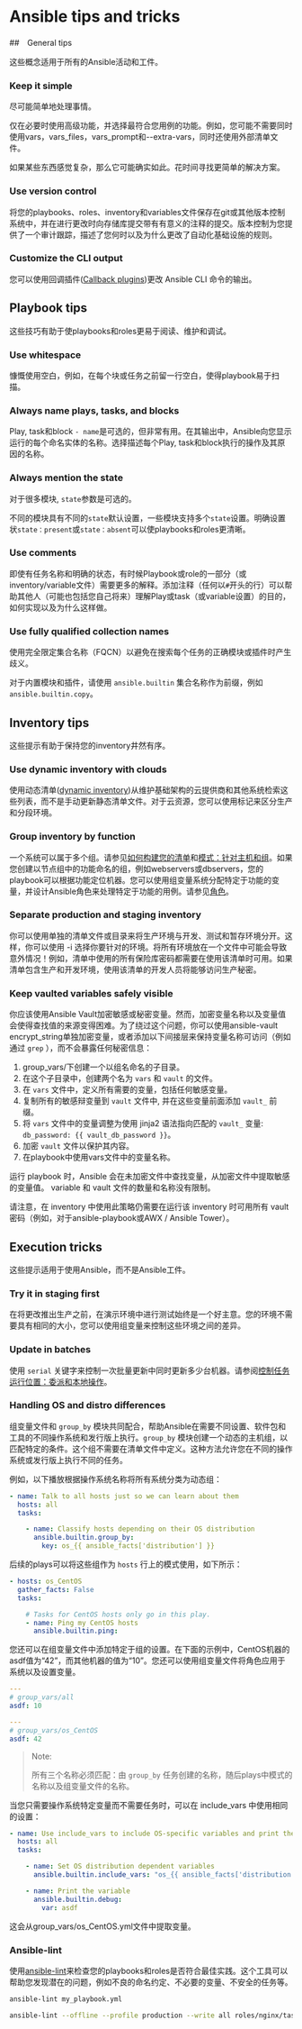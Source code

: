 # Ansible tips and tricks

##　General tips

这些概念适用于所有的Ansible活动和工件。

### Keep it simple

尽可能简单地处理事情。

仅在必要时使用高级功能，并选择最符合您用例的功能。例如，您可能不需要同时使用vars，vars_files，vars_prompt和--extra-vars，同时还使用外部清单文件。

如果某些东西感觉复杂，那么它可能确实如此。花时间寻找更简单的解决方案。

### Use version control

将您的playbooks、roles、inventory和variables文件保存在git或其他版本控制系统中，并在进行更改时向存储库提交带有有意义的注释的提交。版本控制为您提供了一个审计跟踪，描述了您何时以及为什么更改了自动化基础设施的规则。

### Customize the CLI output

您可以使用回调插件([Callback plugins](https://docs.ansible.com/ansible/latest/plugins/callback.html#callback-plugins))更改 Ansible CLI 命令的输出。

## Playbook tips

这些技巧有助于使playbooks和roles更易于阅读、维护和调试。

### Use whitespace

慷慨使用空白，例如，在每个块或任务之前留一行空白，使得playbook易于扫描。

### Always name plays, tasks, and blocks

Play, task和block `- name`是可选的，但非常有用。在其输出中，Ansible向您显示运行的每个命名实体的名称。选择描述每个Play, task和block执行的操作及其原因的名称。

### Always mention the state

对于很多模块, `state`参数是可选的。

不同的模块具有不同的`state`默认设置，一些模块支持多个`state`设置。明确设置状`state：present`或`state：absent`可以使playbooks和roles更清晰。

### Use comments

即使有任务名称和明确的状态，有时候Playbook或role的一部分（或inventory/variable文件）需要更多的解释。添加注释（任何以`#`开头的行）可以帮助其他人（可能也包括您自己将来）理解Play或task（或variable设置）的目的，如何实现以及为什么这样做。

### Use fully qualified collection names

使用完全限定集合名称（FQCN）以避免在搜索每个任务的正确模块或插件时产生歧义。

对于内置模块和插件，请使用 `ansible.builtin` 集合名称作为前缀，例如 `ansible.builtin.copy`。

## Inventory tips

这些提示有助于保持您的inventory井然有序。

### Use dynamic inventory with clouds

使用动态清单([dynamic inventory](https://docs.ansible.com/ansible/latest/inventory_guide/intro_dynamic_inventory.html#intro-dynamic-inventory))从维护基础架构的云提供商和其他系统检索这些列表，而不是手动更新静态清单文件。对于云资源，您可以使用标记来区分生产和分段环境。

### Group inventory by function

一个系统可以属于多个组。请参见[如何构建您的清单](https://docs.ansible.com/ansible/latest/inventory_guide/intro_inventory.html#intro-inventory)和[模式：针对主机和组](https://docs.ansible.com/ansible/latest/inventory_guide/intro_patterns.html#intro-patterns)。如果您创建以节点组中的功能命名的组，例如webservers或dbservers，您的playbook可以根据功能定位机器。您可以使用组变量系统分配特定于功能的变量，并设计Ansible角色来处理特定于功能的用例。请参见[角色](https://docs.ansible.com/ansible/latest/playbook_guide/playbooks_reuse_roles.html#playbooks-reuse-roles)。

### Separate production and staging inventory

你可以使用单独的清单文件或目录来将生产环境与开发、测试和暂存环境分开。这样，你可以使用 -i 选择你要针对的环境。将所有环境放在一个文件中可能会导致意外情况！例如，清单中使用的所有保险库密码都需要在使用该清单时可用。如果清单包含生产和开发环境，使用该清单的开发人员将能够访问生产秘密。

### Keep vaulted variables safely visible

你应该使用Ansible Vault加密敏感或秘密变量。然而，加密变量名称以及变量值会使得查找值的来源变得困难。为了绕过这个问题，你可以使用ansible-vault encrypt_string单独加密变量，或者添加以下间接层来保持变量名称可访问（例如通过 `grep` ），而不会暴露任何秘密信息：

1. group_vars/下创建一个以组名命名的子目录。
2. 在这个子目录中，创建两个名为 `vars` 和 `vault` 的文件。
3. 在 `vars` 文件中，定义所有需要的变量，包括任何敏感变量。
4. 复制所有的敏感辩变量到 `vault` 文件中, 并在这些变量前面添加 `vault_` 前缀。
5. 将 `vars` 文件中的变量调整为使用 jinja2 语法指向匹配的 `vault_` 变量: `db_password: {{ vault_db_password }}`。
6. 加密 `vault` 文件以保护其内容。
7. 在playbook中使用vars文件中的变量名称。

运行 playbook 时，Ansible 会在未加密文件中查找变量，从加密文件中提取敏感的变量值。 variable 和 vault 文件的数量和名称没有限制。

请注意，在 inventory 中使用此策略仍需要在运行该 inventory 时可用所有 vault 密码（例如，对于ansible-playbook或AWX / Ansible Tower）。

## Execution tricks

这些提示适用于使用Ansible，而不是Ansible工件。

### Try it in staging first

在将更改推出生产之前，在演示环境中进行测试始终是一个好主意。您的环境不需要具有相同的大小，您可以使用组变量来控制这些环境之间的差异。

### Update in batches

使用 `serial` 关键字来控制一次批量更新中同时更新多少台机器。请参阅[控制任务运行位置：委派和本地操作](https://docs.ansible.com/ansible/latest/playbook_guide/playbooks_delegation.html#playbooks-delegation)。

### Handling OS and distro differences

组变量文件和 `group_by` 模块共同配合，帮助Ansible在需要不同设置、软件包和工具的不同操作系统和发行版上执行。`group_by` 模块创建一个动态的主机组，以匹配特定的条件。这个组不需要在清单文件中定义。这种方法允许您在不同的操作系统或发行版上执行不同的任务。

例如，以下播放根据操作系统名称将所有系统分类为动态组：

```yaml
- name: Talk to all hosts just so we can learn about them
  hosts: all
  tasks:

    - name: Classify hosts depending on their OS distribution
      ansible.builtin.group_by:
        key: os_{{ ansible_facts['distribution'] }}
```

后续的plays可以将这些组作为 `hosts` 行上的模式使用，如下所示：

```yaml
- hosts: os_CentOS
  gather_facts: False
  tasks:

    # Tasks for CentOS hosts only go in this play.
    - name: Ping my CentOS hosts
      ansible.builtin.ping:
```

您还可以在组变量文件中添加特定于组的设置。在下面的示例中，CentOS机器的asdf值为“42”，而其他机器的值为“10”。您还可以使用组变量文件将角色应用于系统以及设置变量。

```yaml
---
# group_vars/all
asdf: 10

---
# group_vars/os_CentOS
asdf: 42
```

> Note: 
>
> 所有三个名称必须匹配：由 `group_by` 任务创建的名称，随后plays中模式的名称以及组变量文件的名称。

当您只需要操作系统特定变量而不需要任务时，可以在 include_vars 中使用相同的设置：

```yaml
- name: Use include_vars to include OS-specific variables and print them
  hosts: all
  tasks:

    - name: Set OS distribution dependent variables
      ansible.builtin.include_vars: "os_{{ ansible_facts['distribution'] }}.yml"

    - name: Print the variable
      ansible.builtin.debug:
        var: asdf
```

这会从group_vars/os_CentOS.yml文件中提取变量。


### Ansible-lint

使用[ansible-lint](https://docs.ansible.com/ansible-lint/)来检查您的playbooks和roles是否符合最佳实践。这个工具可以帮助您发现潜在的问题，例如不良的命名约定、不必要的变量、不安全的任务等。

```bash
ansible-lint my_playbook.yml
```

```bash
ansible-lint --offline --profile production --write all roles/nginx/tasks/main.yml
```









